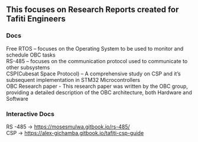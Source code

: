 ## This focuses on Research Reports created for Tafiti Engineers


### Docs

Free RTOS – focuses on the Operating System to be used to monitor and schedule OBC tasks <br>
RS-485 – focuses on the communication protocol used to communicate to other subsystems <br>
CSP(Cubesat Space Protocol) – A comprehensive study on CSP and it’s subsequent implementation in STM32 Microcontrollers <br>
OBC Research paper - This research paper was written by the OBC group, providing a detailed description of the OBC architecture, both Hardware and Software <br>

### Interactive Docs
RS -485 ->  https://mosesmulwa.gitbook.io/rs-485/ <Br>
CSP -> https://alex-gichamba.gitbook.io/tafiti-csp-guide <br> 
